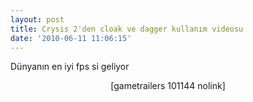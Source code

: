```yaml
---
layout: post
title: Crysis 2'den cloak ve dagger kullanım videosu
date: '2010-06-11 11:06:15'
---
```


Dünyanın en iyi fps si geliyor
<p style="text-align: center;">[gametrailers 101144 nolink]</p>